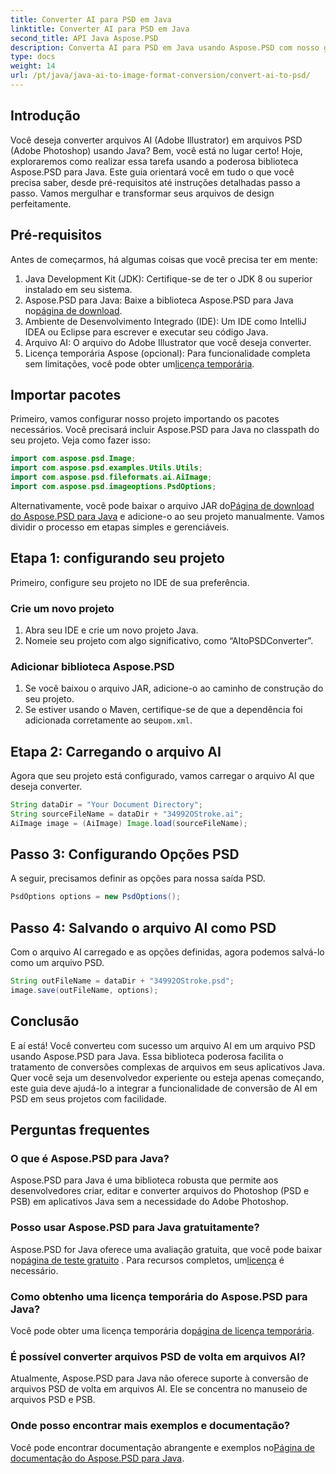 ```yaml
---
title: Converter AI para PSD em Java
linktitle: Converter AI para PSD em Java
second_title: API Java Aspose.PSD
description: Converta AI para PSD em Java usando Aspose.PSD com nosso guia passo a passo fácil. Perfeito para desenvolvedores que precisam de conversão de arquivos rápida e perfeita.
type: docs
weight: 14
url: /pt/java/java-ai-to-image-format-conversion/convert-ai-to-psd/
---
```

## Introdução
Você deseja converter arquivos AI (Adobe Illustrator) em arquivos PSD (Adobe Photoshop) usando Java? Bem, você está no lugar certo! Hoje, exploraremos como realizar essa tarefa usando a poderosa biblioteca Aspose.PSD para Java. Este guia orientará você em tudo o que você precisa saber, desde pré-requisitos até instruções detalhadas passo a passo. Vamos mergulhar e transformar seus arquivos de design perfeitamente.
## Pré-requisitos
Antes de começarmos, há algumas coisas que você precisa ter em mente:
1. Java Development Kit (JDK): Certifique-se de ter o JDK 8 ou superior instalado em seu sistema.
2.  Aspose.PSD para Java: Baixe a biblioteca Aspose.PSD para Java no[página de download](https://releases.aspose.com/psd/java/).
3. Ambiente de Desenvolvimento Integrado (IDE): Um IDE como IntelliJ IDEA ou Eclipse para escrever e executar seu código Java.
4. Arquivo AI: O arquivo do Adobe Illustrator que você deseja converter.
5. Licença temporária Aspose (opcional): Para funcionalidade completa sem limitações, você pode obter um[licença temporária](https://purchase.aspose.com/temporary-license/).
## Importar pacotes
Primeiro, vamos configurar nosso projeto importando os pacotes necessários. Você precisará incluir Aspose.PSD para Java no classpath do seu projeto. Veja como fazer isso:
```java
import com.aspose.psd.Image;
import com.aspose.psd.examples.Utils.Utils;
import com.aspose.psd.fileformats.ai.AiImage;
import com.aspose.psd.imageoptions.PsdOptions;
```
 Alternativamente, você pode baixar o arquivo JAR do[Página de download do Aspose.PSD para Java](https://releases.aspose.com/psd/java/) e adicione-o ao seu projeto manualmente.
Vamos dividir o processo em etapas simples e gerenciáveis.
## Etapa 1: configurando seu projeto
Primeiro, configure seu projeto no IDE de sua preferência.
### Crie um novo projeto
1. Abra seu IDE e crie um novo projeto Java.
2. Nomeie seu projeto com algo significativo, como “AItoPSDConverter”.
### Adicionar biblioteca Aspose.PSD
1. Se você baixou o arquivo JAR, adicione-o ao caminho de construção do seu projeto.
2.  Se estiver usando o Maven, certifique-se de que a dependência foi adicionada corretamente ao seu`pom.xml`.
## Etapa 2: Carregando o arquivo AI
Agora que seu projeto está configurado, vamos carregar o arquivo AI que deseja converter.
```java
String dataDir = "Your Document Directory"; 
String sourceFileName = dataDir + "34992OStroke.ai";       
AiImage image = (AiImage) Image.load(sourceFileName);
```
## Passo 3: Configurando Opções PSD
A seguir, precisamos definir as opções para nossa saída PSD.
```java
PsdOptions options = new PsdOptions();
```
## Passo 4: Salvando o arquivo AI como PSD
Com o arquivo AI carregado e as opções definidas, agora podemos salvá-lo como um arquivo PSD.
```java
String outFileName = dataDir + "34992OStroke.psd";
image.save(outFileName, options);
```
## Conclusão
E aí está! Você converteu com sucesso um arquivo AI em um arquivo PSD usando Aspose.PSD para Java. Essa biblioteca poderosa facilita o tratamento de conversões complexas de arquivos em seus aplicativos Java. Quer você seja um desenvolvedor experiente ou esteja apenas começando, este guia deve ajudá-lo a integrar a funcionalidade de conversão de AI em PSD em seus projetos com facilidade.
## Perguntas frequentes
### O que é Aspose.PSD para Java?
Aspose.PSD para Java é uma biblioteca robusta que permite aos desenvolvedores criar, editar e converter arquivos do Photoshop (PSD e PSB) em aplicativos Java sem a necessidade do Adobe Photoshop.
### Posso usar Aspose.PSD para Java gratuitamente?
 Aspose.PSD for Java oferece uma avaliação gratuita, que você pode baixar no[página de teste gratuito](https://releases.aspose.com/) . Para recursos completos, um[licença](https://purchase.aspose.com/buy) é necessário.
### Como obtenho uma licença temporária do Aspose.PSD para Java?
Você pode obter uma licença temporária do[página de licença temporária](https://purchase.aspose.com/temporary-license/).
### É possível converter arquivos PSD de volta em arquivos AI?
Atualmente, Aspose.PSD para Java não oferece suporte à conversão de arquivos PSD de volta em arquivos AI. Ele se concentra no manuseio de arquivos PSD e PSB.
### Onde posso encontrar mais exemplos e documentação?
 Você pode encontrar documentação abrangente e exemplos no[Página de documentação do Aspose.PSD para Java](https://reference.aspose.com/psd/java/).